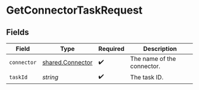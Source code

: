 # GetConnectorTaskRequest


## Fields

| Field                                                       | Type                                                        | Required                                                    | Description                                                 |
| ----------------------------------------------------------- | ----------------------------------------------------------- | ----------------------------------------------------------- | ----------------------------------------------------------- |
| `connector`                                                 | [shared.Connector](../../../sdk/models/shared/connector.md) | :heavy_check_mark:                                          | The name of the connector.                                  |
| `taskId`                                                    | *string*                                                    | :heavy_check_mark:                                          | The task ID.                                                |